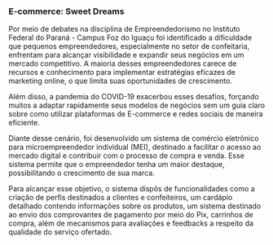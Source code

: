 ### E-commerce: Sweet Dreams
 Por meio de debates na disciplina de Empreendedorismo no Instituto Federal do Paraná - Campus Foz do Iguaçu foi identificado a dificuldade que pequenos empreendedores, especialmente no setor de confeitaria, enfrentam para alcançar visibilidade e expandir seus negócios em um mercado competitivo. A maioria desses empreendedores carece de recursos e conhecimento para implementar estratégias eficazes de marketing online, o que limita suas oportunidades de crescimento.  

 Além disso, a pandemia do COVID-19 exacerbou esses desafios, forçando muitos a adaptar rapidamente seus modelos de negócios sem um guia claro sobre como utilizar plataformas de E-commerce e redes sociais de maneira eficiente.

 Diante desse cenário, foi desenvolvido um sistema de comércio eletrônico para microempreendedor individual (MEI), destinado a facilitar o acesso ao mercado digital e contribuir com o processo de compra e venda. Esse sistema permite que o empreendedor tenha um maior destaque, possibilitando o crescimento de sua marca.

 Para alcançar esse objetivo, o sistema dispôs de funcionalidades como a criação de perfis destinados a clientes e confeiteiros, um cardápio detalhado contendo informações sobre os produtos, um sistema destinado ao envio dos comprovantes de pagamento por meio do Pix, carrinhos de compra, além de mecanismos para avaliações e feedbacks a respeito da qualidade do serviço ofertado.
